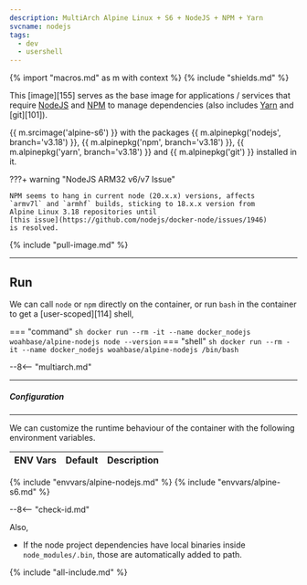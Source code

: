 ```yaml
---
description: MultiArch Alpine Linux + S6 + NodeJS + NPM + Yarn
svcname: nodejs
tags:
  - dev
  - usershell
---
```


{% import "macros.md" as m with context %}
{% include "shields.md" %}

This [image][155] serves as the base image for applications
/ services that require [NodeJS][1] and [NPM][2] to manage
dependencies (also includes [Yarn][3] and [git][101]).

{{ m.srcimage('alpine-s6') }} with the packages
{{ m.alpinepkg('nodejs', branch='v3.18') }}, {{ m.alpinepkg('npm', branch='v3.18') }},
{{ m.alpinepkg('yarn', branch='v3.18') }} and {{ m.alpinepkg('git') }}
installed in it.

???+ warning "NodeJS ARM32 v6/v7 Issue"

    NPM seems to hang in current node (20.x.x) versions, affects
    `armv7l` and `armhf` builds, sticking to 18.x.x version from
    Alpine Linux 3.18 repositories until
    [this issue](https://github.com/nodejs/docker-node/issues/1946)
    is resolved.

{% include "pull-image.md" %}

---
Run
---

We can call `node` or `npm` directly on the container, or run
`bash` in the container to get a [user-scoped][114] shell,

=== "command"
    ``` sh
    docker run --rm -it --name docker_nodejs woahbase/alpine-nodejs node --version
    ```
=== "shell"
    ``` sh
    docker run --rm -it --name docker_nodejs woahbase/alpine-nodejs /bin/bash
    ```

--8<-- "multiarch.md"

---
##### Configuration
---

We can customize the runtime behaviour of the container with the
following environment variables.

| ENV Vars               | Default      | Description
| :---                   | :---         | :---
{% include "envvars/alpine-nodejs.md" %}
{% include "envvars/alpine-s6.md" %}

--8<-- "check-id.md"

Also,

* If the node project dependencies have local binaries inside
  `node_modules/.bin`, those are automatically added to path.

[1]: https://nodejs.org/
[2]: https://www.npmjs.com/
[3]: https://yarnpkg.com/

{% include "all-include.md" %}
